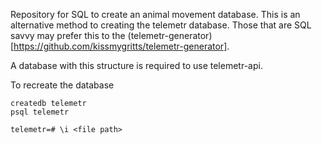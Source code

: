 Repository for SQL to create an animal movement database. This is an alternative method to creating the telemetr database. Those that are SQL savvy may prefer this to the (telemetr-generator)[https://github.com/kissmygritts/telemetr-generator].

A database with this structure is required to use telemetr-api.

To recreate the database

```
createdb telemetr
psql telemetr

telemetr=# \i <file path>
```
